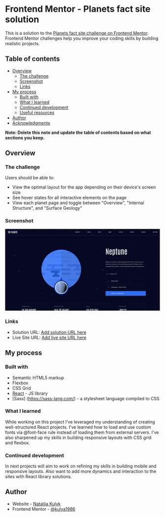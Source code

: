 # Frontend Mentor - Planets fact site solution

This is a solution to the [Planets fact site challenge on Frontend Mentor](https://www.frontendmentor.io/challenges/planets-fact-site-gazqN8w_f). Frontend Mentor challenges help you improve your coding skills by building realistic projects.

## Table of contents

- [Overview](#overview)
  - [The challenge](#the-challenge)
  - [Screenshot](#screenshot)
  - [Links](#links)
- [My process](#my-process)
  - [Built with](#built-with)
  - [What I learned](#what-i-learned)
  - [Continued development](#continued-development)
  - [Useful resources](#useful-resources)
- [Author](#author)
- [Acknowledgments](#acknowledgments)

**Note: Delete this note and update the table of contents based on what sections you keep.**

## Overview

### The challenge

Users should be able to:

- View the optimal layout for the app depending on their device's screen size
- See hover states for all interactive elements on the page
- View each planet page and toggle between "Overview", "Internal Structure", and "Surface Geology"

### Screenshot

![./Screenshot_live.png](./Screenshot_live.png)

### Links

- Solution URL: [Add solution URL here](https://your-solution-url.com)
- Live Site URL: [Add live site URL here](https://your-live-site-url.com)

## My process

### Built with

- Semantic HTML5 markup
- Flexbox
- CSS Grid
- [React](https://reactjs.org/) - JS library
- [Sass] (https://sass-lang.com/) - a stylesheet language compiled to CSS

### What I learned

While working on this project I've leveraged my understanding of creating well-structured React projects. I've learned how to load and use custom fonts via @font-face rule instead of loading them from external servers. I've also sharpened up my skills in building responsive layouts with CSS grid and flexbox.

### Continued development

In next projects will aim to work on refining my skills in building mobile and responsive layouts. Also want to add more dynamics and interaction to the sites with React library solutions.

## Author

- Website - [Nataliia Kulyk](https://portfolio-page-sthy.onrender.com)
- Frontend Mentor - [@kulya1986](https://www.frontendmentor.io/profile/Kulya1986)

